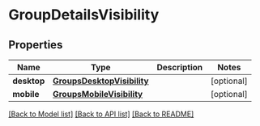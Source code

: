 # GroupDetailsVisibility

## Properties
Name | Type | Description | Notes
------------ | ------------- | ------------- | -------------
**desktop** | [**GroupsDesktopVisibility**](GroupsDesktopVisibility.md) |  | [optional] 
**mobile** | [**GroupsMobileVisibility**](GroupsMobileVisibility.md) |  | [optional] 

[[Back to Model list]](../README.md#documentation-for-models) [[Back to API list]](../README.md#documentation-for-api-endpoints) [[Back to README]](../README.md)

